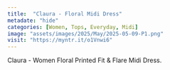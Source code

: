 ```yaml
---
title:  "Claura - Floral Midi Dress"
metadate: "hide"
categories: [Women, Tops, Everyday, Midi]
image: "assets/images/2025/May/2025-05-09-P1.png"
visit: "https://myntr.it/o1Vnwi6"
---
```

Claura - Women Floral Printed Fit & Flare Midi Dress.